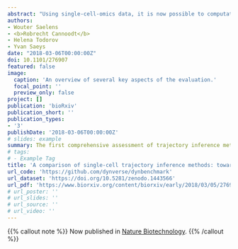 ```yaml
---
abstract: "Using single-cell-omics data, it is now possible to computationally order cells along trajectories, allowing the unbiased study of cellular dynamic processes. Since 2014, more than 50 trajectory inference methods have been developed, each with its own set of methodological characteristics. As a result, choosing a method to infer trajectories is often challenging, since a comprehensive assessment of the performance and robustness of each method is still lacking. In order to facilitate the comparison of the results of these methods to each other and to a gold standard, we developed a global framework to benchmark trajectory inference tools. Using this framework, we compared the trajectories from a total of 29 trajectory inference methods, on a large collection of real and synthetic datasets. We evaluate methods using several metrics, including accuracy of the inferred ordering, correctness of the network topology, code quality and user friendliness. We found that some methods, including Slingshot, TSCAN and Monocle DDRTree, clearly outperform other methods, although their performance depended on the type of trajectory present in the data. Based on our benchmarking results, we therefore developed a set of guidelines for method users. However, our analysis also indicated that there is still a lot of room for improvement, especially for methods detecting complex trajectory topologies. Our evaluation pipeline can therefore be used to spearhead the development of new scalable and more accurate methods, and is available at github.com/dynverse/dynverse. To our knowledge, this is the first comprehensive assessment of trajectory inference methods. For now, we exclusively evaluated the methods on their default parameters, but plan to add a detailed parameter tuning procedure in the future. We gladly welcome any discussion and feedback on key decisions made as part of this study, including the metrics used in the benchmark, the quality control checklist, and the implementation of the method wrappers. These discussions can be held at github.com/dynverse/dynverse/issues."
authors:
- Wouter Saelens
- <b>Robrecht Cannoodt</b>
- Helena Todorov
- Yvan Saeys
date: "2018-03-06T00:00:00Z"
doi: 10.1101/276907
featured: false
image:
  caption: 'An overview of several key aspects of the evaluation.'
  focal_point: ''
  preview_only: false
project: []
publication: 'bioRxiv'
publication_short: ''
publication_types:
- '3'
publishDate: '2018-03-06T00:00:00Z'
# slides: example
summary: The first comprehensive assessment of trajectory inference methods. 
# tags:
# - Example Tag
title: 'A comparison of single-cell trajectory inference methods: towards more accurate and robust tools'
url_code: 'https://github.com/dynverse/dynbenchmark'
url_dataset: 'https://doi.org/10.5281/zenodo.1443566'
url_pdf: 'https://www.biorxiv.org/content/biorxiv/early/2018/03/05/276907.full-text.pdf'
# url_poster: ''
# url_slides: ''
# url_source: ''
# url_video: ''
---
```



{{% callout note %}}
Now published in [Nature Biotechnology](../../publication/2019-04-01_a-comparison-of-singlecell-trajectory/).
{{% /callout %}}
